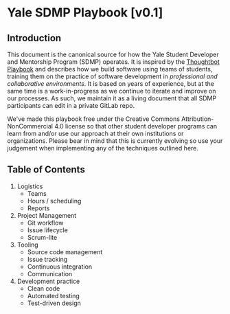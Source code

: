 # Yale SDMP Playbook [v0.1]

## Introduction

This document is the canonical source for how the Yale Student Developer and Mentorship Program (SDMP) operates. It is inspired by the [Thoughtbot Playbook](https://thoughtbot.com/playbook) and describes how we build software using teams of students, training them on the practice of software development in _professional and collaborative environments_. It is based on years of experience, but at the same time is a work-in-progress as we continue to iterate and improve on our processes. As such, we maintain it as a living document that all SDMP participants can edit in a private GitLab repo.

We've made this playbook free under the Creative Commons Attribution-NonCommercial 4.0 license so that other student developer programs can learn from and/or use our approach at their own institutions or organizations. Please bear in mind that this is currently evolving so use your judgement when implementing any of the techniques outlined here.

## Table of Contents
1. Logistics
   * Teams
   * Hours / scheduling
   * Reports
2. Project Management
   * Git workflow
   * Issue lifecycle
   * Scrum-lite
3. Tooling
   * Source code management
   * Issue tracking
   * Continuous integration
   * Communication
4. Development practice
   * Clean code
   * Automated testing
   * Test-driven design
